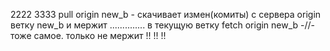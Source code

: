2222
3333
pull origin new_b - скачивает измен(комиты) c сервера origin ветку new_b   и мержит .............. в текущую ветку
fetch origin new_b -//- тоже самое. только не мержит !!  !!  !!
